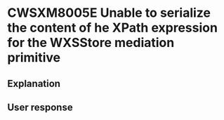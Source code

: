 # CWSXM8005E Unable to serialize the content of he XPath expression for the WXSStore mediation primitive

## Explanation

## User response